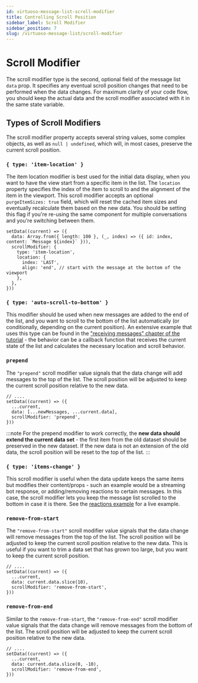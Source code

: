 ```yaml
---
id: virtuoso-message-list-scroll-modifier
title: Controlling Scroll Position
sidebar_label: Scroll Modifier
sidebar_position: 7
slug: /virtuoso-message-list/scroll-modifier
---
```


# Scroll Modifier

The scroll modifier type is the second, optional field of the message list `data` prop. It specifies any eventual scroll position changes that need to be performed when the data changes. For maximum clarity of your code flow, you should keep the actual data and the scroll modifier associated with it in the same state variable.

## Types of Scroll Modifiers

The scroll modifier property accepts several string values, some complex objects, as well as `null | undefined`, which will, in most cases, preserve the current scroll position.

### `{ type: 'item-location' }`

The item location modifier is best used for the initial data display, when you want to have the view start from a specific item in the list. The `location` property specifies the index of the item to scroll to and the alignment of the item in the viewport. This scroll modifier accepts an optional `purgeItemSizes: true` field, which will reset the cached item sizes and eventually recalculate them based on the new data. You should be setting this flag if you're re-using the same component for multiple conversations and you're switching between them.

```tsx
setData((current) => ({
  data: Array.from({ length: 100 }, (_, index) => ({ id: index, content: `Message ${index}` })),
  scrollModifier: {
    type: 'item-location',
    location: {
      index: 'LAST',
      align: 'end', // start with the message at the bottom of the viewport
    },
  },
}))
```

### `{ type: 'auto-scroll-to-bottom' }`

This modifier should be used when new messages are added to the end of the list, and you want to scroll to the bottom of the list automatically (or conditionally, depending on the current position). An extensive example that uses this type can be found in the
["receiving messages" chapter of the tutorial](/virtuoso-message-list/tutorial/receive-messages/) - the behavior can be a callback function that receives the current state of the list and calculates the necessary location and scroll behavior.

### `prepend`

The `"prepend"` scroll modifier value signals that the data change will add messages to the top of the list. The scroll position will be adjusted to keep the current scroll position relative to the new data.

```tsx
// ....
setData((current) => ({
  ...current,
  data: [...newMessages, ...current.data],
  scrollModifier: 'prepend',
}))
```

:::note
For the prepend modifier to work correctly, the **new data should extend the current data set** - the first item from the old dataset should be preserved in the new dataset. If the new data is not an extension of the old data, the scroll position will be reset to the top of the list.
:::

### `{ type: 'items-change' }`

This scroll modifier is useful when the data update keeps the same items but modifies their content/props - such an example would be a streaming bot response, or adding/removing reactions to certain messages. In this case, the scroll modifier lets you keep the message list scrolled to the bottom in case it is there. See the [reactions example](/virtuoso-message-list/examples/reactions/) for a live example.

### `remove-from-start`

The `"remove-from-start"` scroll modifier value signals that the data change will remove messages from the top of the list. The scroll position will be adjusted to keep the current scroll position relative to the new data. This is useful if you want to trim a data set that has grown too large, but you want to keep the current scroll position.

```tsx
// ....
setData((current) => ({
  ...current,
  data: current.data.slice(10),
  scrollModifier: 'remove-from-start',
}))
```

### `remove-from-end`

Similar to the `remove-from-start`, the `"remove-from-end"` scroll modifier value signals that the data change will remove messages from the bottom of the list. The scroll position will be adjusted to keep the current scroll position relative to the new data.

```tsx
// ....
setData((current) => ({
  ...current,
  data: current.data.slice(0, -10),
  scrollModifier: 'remove-from-end',
}))
```
